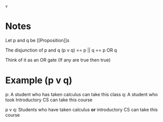 ```COPY
∨
```
# Notes
Let p and q be [[Proposition]]s

The disjunction of p and q (p v q) == p || q == p OR q

Think of it as an OR gate (If any are true then true)

# Example (p v q)
p: A student who has taken calculus can take this class
q: A student who took Introductory CS can take this course

p v q: Students who have taken calculus **or** introductory CS can take this course